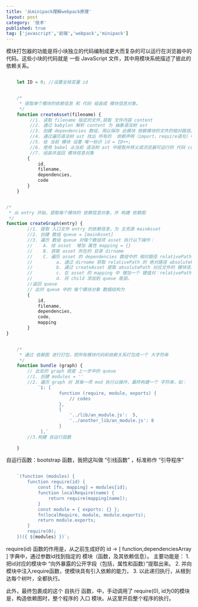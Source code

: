 ```yaml
---
title: '从minipack理解webpack原理' 
layout: post
category: '技术'
published: true
tag: ['javascript','前端','webpack','minipack']
---
```


模块打包器的功能是将小块独立的代码编制成更大而复杂的可以运行在浏览器中的代码。这些小块的代码就是 一些 JavaScript 文件，其中用模块系统描述了彼此的依赖关系。

``` javascript

    let ID = 0; //设置全局变量 id

```

``` javascript

    /*
     * 提取单个模块的依赖信息 和 代码 组装成 模块信息对象。
     */
    function createAsset(filename) {
         //1. 读取 filename 指定的文件,获取 文件内容 content
         //2. 通过 babylon 解析 content 为 抽象语法树 ast
         //3. 创建 dependencies 数组，用以保存 此模块 依赖模块的文件的相对路径。
         //4. 通过遍历语法树 ast 找出 所有的  依赖声明（import、require语句）中的 路径，存入 dependencies 数组。
         //5. 给 当前 模块 设置 唯一标识 id = ID++;
         //6. 使用 babel 从当前 语法树 ast 中提取并转义成浏览器可运行的 代码 code
         //7. 组装并返回 模块信息对象
        {
            id,
            filename,
            dependencies,
            code
        }
    }

```

```javascript

/*
 * 从 entry 开始，提取每个模块的 依赖信息对象，并 构建 依赖图
 */
function createGraph(entry) {
        //1. 提取 入口文件 entry 的依赖信息，为 主资源 mainAsset
        //2. 创建 数组 queue = [mainAsset]
        //3. 遍历 数组 queue 对每个数组项 asset 执行以下操作：
        //    A. 给 asset  增加 属性 mapping = {}
        //    B. 获取 asset 所在的 目录 dirname
        //    C. 遍历 asset 的 dependencies 数组中的 相对路径 relativePath, 执行以下操作：
        //         a. 通过 dirname 获取 relativePath 的 绝对路径 absolutePath
        //         b. 通过 createAsset 提取 absolutePath 对应文件的 模块信息对象 赋值给 child
        //         c. 在 asset 的 mapping 中 增加一个 键值对：relativePath -> child.id
        //         d. 将 child 添加到 queue 尾部。
        //返回 queue
        // 此时 queue 中的 每个模块对象 数据结构为 
        {
            id,
            filename,
            dependencies,
            code,
            mapping
        }
}

```


```javascript

    /*
     * 通过 依赖图 进行打包，把所有模块代码和依赖关系打包成一个 大字符串
     */
    function bundle (graph) {
        // 此处的 graph 就是 上一步中的 queue
        //1. 创建 modules = ''
        //2. 遍历 graph 对 其每一项 mod 执行以操作，最终构建一个 字符串，如：
            `1: [
                    function (require, module, exports) {
                        // codes 
                    },
                    {
                        '../lib/an_module.js':  5,
                        '../another_lib/an_module.js': 8
                    }
             ],`
        //3.构建 自运行函数 
            
    }

```

自运行函数：bootstrap 函数，我把这叫做 “引线函数” ，标准称作 “引导程序”

```javascript

    `(function (modules) {
        function require(id) {
            const [fn, mapping] = modules[id];
            function localRequire(name) {
                return require(mapping[name]);
            }
            const module = { exports: {} };
            fn(localRequire, module, module.exports);
            return module.exports;
        }
        require(0);
    })({ ${modules} })`;

```

require(id) 函数的作用是，从之前生成好的 id -> [ function,dependenciesArray ] 字典中，通过参数id找到指定的 模块（函数，及其依赖信息）。
主要功能是：
    1. 把id对应的模块中 “向外暴露的公开字段（包括，属性和函数）”提取出来。
    2. 并向模块中注入require函数，使模块具有引入依赖的能力，
    3. 以此递归执行，从根到达每个树叶，全都执行。

此外，最终包裹成的这个 自执行 函数，中，手动调用了 require(0), id为0的模块是，构造依赖图时，整个程序的 入口 模块。从这里开启整个程序的执行。
